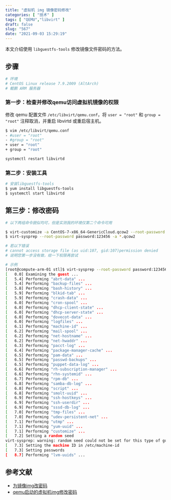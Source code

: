 ```yaml
---
title: "虚拟机 img 镜像密码修改"
categories: [ "技术" ]
tags: [ "QEMU","libvirt" ]
draft: false
slug: "567"
date: "2021-09-03 15:29:19"
---
```


本文介绍使用 `libguestfs-tools` 修改镜像文件密码的方法。

## 步骤

```bash
# 环境
# CentOS Linux release 7.9.2009 (AltArch)
# 鲲鹏 ARM 服务器
```

### 第一步：检查并修改qemu访问虚拟机镜像的权限

修改 qemu 配置文件 `/etc/libvirt/qemu.conf`，将 `user = "root"` 和 `group = "root"`  注释取消，并重启 libvirtd 或重启宿主机。

```bash
$ vim /etc/libvirt/qemu.conf
- #user = "root"
- #group = "root"
+ user = "root"
+ group = "root"

systemctl restart libvirtd
```

### 第二步：安装工具

```bash
# 安装libguestfs-tools
$ yum install libguestfs-tools 
$ systemctl start libvirtd
```

## 第三步：修改密码

```bash
# 以下两组命令貌似均可，但是实测我的环境仅第二个命令可用

$ virt-customize -a CentOS-7-x86_64-GenericCloud.qcow2 --root-password password:xxx
$ virt-sysprep --root-password password:123456 -a *.qcow2

# 若以下错误
# cannot access storage file (as uid:107, gid:107)permission denied
# 说明您第一步没有做，给一下权限再尝试

# 示例
[root@compute-arm-01 stl]$ virt-sysprep --root-password password:123456 -a bionic-server-cloudimg-arm64.img 
[   0.0] Examining the guest ...
[   5.4] Performing "abrt-data" ...
[   5.4] Performing "backup-files" ...
[   5.8] Performing "bash-history" ...
[   5.9] Performing "blkid-tab" ...
[   5.9] Performing "crash-data" ...
[   6.0] Performing "cron-spool" ...
[   6.0] Performing "dhcp-client-state" ...
[   6.0] Performing "dhcp-server-state" ...
[   6.0] Performing "dovecot-data" ...
[   6.0] Performing "logfiles" ...
[   6.1] Performing "machine-id" ...
[   6.2] Performing "mail-spool" ...
[   6.2] Performing "net-hostname" ...
[   6.2] Performing "net-hwaddr" ...
[   6.3] Performing "pacct-log" ...
[   6.4] Performing "package-manager-cache" ...
[   6.5] Performing "pam-data" ...
[   6.5] Performing "passwd-backups" ...
[   6.5] Performing "puppet-data-log" ...
[   6.6] Performing "rh-subscription-manager" ...
[   6.6] Performing "rhn-systemid" ...
[   6.7] Performing "rpm-db" ...
[   6.8] Performing "samba-db-log" ...
[   6.8] Performing "script" ...
[   6.8] Performing "smolt-uuid" ...
[   6.9] Performing "ssh-hostkeys" ...
[   6.9] Performing "ssh-userdir" ...
[   6.9] Performing "sssd-db-log" ...
[   7.0] Performing "tmp-files" ...
[   7.0] Performing "udev-persistent-net" ...
[   7.1] Performing "utmp" ...
[   7.1] Performing "yum-uuid" ...
[   7.1] Performing "customize" ...
[   7.2] Setting a random seed
virt-sysprep: warning: random seed could not be set for this type of guest
[   7.3] Setting the machine ID in /etc/machine-id
[   7.3] Setting passwords
[   8.7] Performing "lvm-uuids" ...
```

## 参考文献

- [为镜像img改密码](https://blog.csdn.net/yunqingshan/article/details/52894655)
- [qemu启动的虚拟机img修改密码](https://blog.csdn.net/u010094199/article/details/81938636)